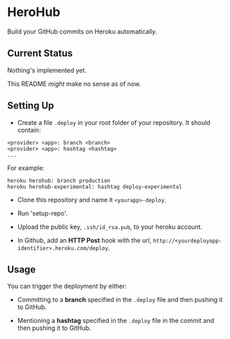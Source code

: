 # HeroHub
Build your GitHub commits on Heroku automatically.

## Current Status
Nothing's implemented yet.

This README *might* make no sense as of now.

## Setting Up
* Create a file `.deploy` in your root folder of your repository.
It should contain:

```
<provider> <app>: branch <branch>
<provider> <app>: hashtag <hashtag>
...
```

For example:

```
heroku herohub: branch production
heroku herohub-experimental: hashtag deploy-experimental
```

* Clone this repository and name it `<yourapp>-deploy`.

* Run 'setup-repo'.

* Upload the public key, `.ssh/id_rsa.pub`, to your heroku account.

* In Github, add an **HTTP Post** hook with the url, `http://<yourdeployapp-identifier>.heroku.com/deploy`.

## Usage
You can trigger the deployment by either:

* Committing to a **branch** specified in the `.deploy` file and then pushing it to GitHub. 

* Mentioning a **hashtag** specified in the `.deploy` file in the commit and then pushing it to GitHub.